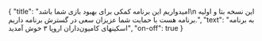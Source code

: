 {
  "title": "امیدواریم این برنامه کمکی برای بهبود بازی شما باشد\n این نسخه بتا و اولیه برنامه هست با حمایت شما عزیزان سعی در گسترش برنامه داریم.",
  "text": "به برنامه اسکینهای کامیون‌داران اروپا ۳ خوش آمدید",
  "on-off": true
}
